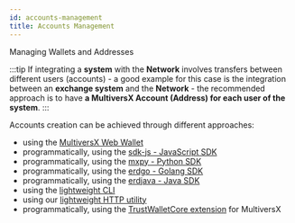 ```yaml
---
id: accounts-management
title: Accounts Management
---
```


[comment]: # (mx-context-auto)

Managing Wallets and Addresses

:::tip
If integrating a **system** with the **Network** involves transfers between different users (accounts) - a good example for this case is the integration between an **exchange system** and the **Network** - the recommended approach is to have **a MultiversX Account (Address) for each user of the system**.
:::

Accounts creation can be achieved through different approaches:

- using the [MultiversX Web Wallet](https://wallet.multiversx.com/)
- programmatically, using the [sdk-js - JavaScript SDK](/sdk-and-tools/sdk-js)
- programmatically, using the [mxpy - Python SDK](/sdk-and-tools/sdk-py/)
- programmatically, using the [erdgo - Golang SDK](/sdk-and-tools/erdgo)
- programmatically, using the [erdjava - Java SDK](/sdk-and-tools/erdjava)
- using the [lightweight CLI](https://www.npmjs.com/package/@multiversx/sdk-wallet-cli)
- using our [lightweight HTTP utility](https://github.com/multiversx/mx-sdk-js-wallet-http)
- programmatically, using the [TrustWalletCore extension](https://github.com/trustwallet/wallet-core/tree/master/src/MultiversX) for MultiversX
